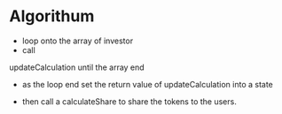 # Algorithum

- loop onto the array of investor
- call

updateCalculation until the array end

- as the loop end set the return value of updateCalculation into a state

- then call a calculateShare to share the tokens to the users.
